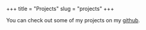 +++ 
title = "Projects" 
slug = "projects"
+++

You can check out some of my projects on my [github](https://github.com/J-acob?tab=repositories). 

